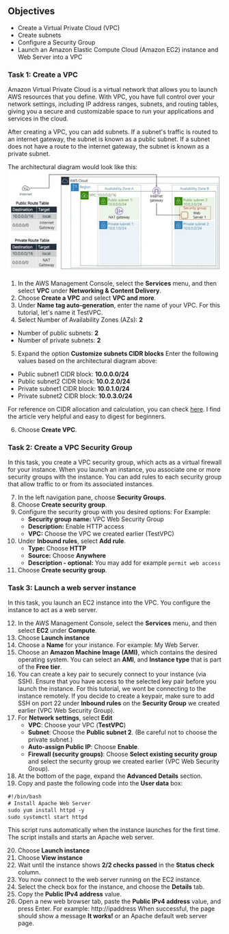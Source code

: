 ## Objectives

 - Create a Virtual Private Cloud (VPC)
 - Create subnets
 - Configure a Security Group
 - Launch an Amazon Elastic Compute Cloud (Amazon EC2) instance and Web Server into a VPC

### Task 1: Create a VPC
Amazon Virtual Private Cloud is a virtual network that allows you to launch AWS resources that you define. With VPC, you have full control over your network settings, including IP address ranges, subnets, and routing tables, giving you a secure and customizable space to run your applications and services in the cloud.

After creating a VPC, you can add subnets. If a subnet's traffic is routed to an internet gateway, the subnet is known as a public subnet. If a subnet does not have a route to the internet gateway, the subnet is known as a private subnet.

The architectural diagram would look like this: 
 ![Alt](./images/diagram.JPG)

 1.  In the AWS Management Console, select the **Services** menu, and then select **VPC** under **Networking & Content Delivery**.
 2. Choose **Create a VPC** and select **VPC and more**.
 3. Under **Name tag auto-generation**, enter the name of your VPC. For this tutorial, let's name it TestVPC.
 4. Select Number of Availability Zones (AZs): **2**
 
 * Number of public subnets: **2**
 * Number of private subnets: **2**
 
 5. Expand the option **Customize subnets CIDR blocks**
 Enter the following values based on the architectural diagram above:
   * Public subnet1 CIDR block: **10.0.0.0/24**
   * Public subnet2 CIDR block: **10.0.2.0/24**
   * Private subnet1 CIDR block: **10.0.1.0/24**
   * Private subnet2 CIDR block: **10.0.3.0/24**

For reference on CIDR allocation and calculation, you can check  [here](https://medium.com/geekculture/aws-vpc-and-subnet-cidr-calculation-and-allocation-cfbe69050712).  I find the article very helpful and easy to digest for beginners.
 
 6. Choose **Create VPC**.
 
 ### Task 2: Create a VPC Security Group
 In this task, you create a VPC security group, which acts as a virtual firewall for your instance. When you launch an instance, you associate one or more security groups with the instance. You can add rules to each security group that allow traffic to or from its associated instances.
 
 
 7. In the left navigation pane, choose **Security Groups**.
 8. Choose **Create security group**.
 9. Configure the security group with you desired options:
 For Example:
	  * **Security group name:** VPC Web Security Group
	  * **Description:** Enable HTTP access
	  * **VPC:** Choose the VPC we created earlier (TestVPC)
 10. Under **Inbound rules**, select **Add rule**.
	 * **Type:** Choose **HTTP**
	 * **Source:** Choose **Anywhere**
	 * **Description - optional:** You may add for example `permit web access`
 11. Choose **Create security group**.
### Task 3: Launch a web server instance
In this task, you launch an EC2 instance into the VPC. You configure the instance to act as a web server.
 
 
 12. In the AWS Management Console, select the **Services** menu, and then select **EC2** under **Compute**.
 13. Choose **Launch instance**
 14. Choose a **Name** for your instance. For example: My Web Server.
 15. Choose an **Amazon Machine Image (AMI)**, which contains the desired operating system. You can select an **AMI**,  and **Instance type** that is part of the **Free tier**.
 16. You can create a key pair to securely connect to your instance (via SSH). Ensure that you have access to the selected key pair before you launch the instance. For this tutorial, we wont be connecting to the instance remotely. If you decide to create a keypair, make sure to add SSH on port 22 under **Inbound rules** on the **Security Group** we created earlier (VPC Web Security Group).
 17. For **Network settings**, select **Edit**
	 * **VPC**: Choose your VPC (**TestVPC**)
	 * **Subnet**: Choose the **Public subnet 2**. (Be careful not to choose the private subnet.)
	 * **Auto-assign Public IP**: Choose **Enable**.
	 * ****Firewall (security groups)****: Choose **Select existing security group** and select the security group we created earlier (VPC Web Security Group).
 18. At the bottom of the page, expand the **Advanced Details** section.
 19. Copy and paste the following code into the **User data** box:
 
```
#!/bin/bash
# Install Apache Web Server
sudo yum install httpd -y
sudo systemctl start httpd
```
This script runs automatically when the instance launches for the first time. The script installs and starts an Apache web server.

 

 20. Choose **Launch instance**
 21. Choose **View instance**
 22. Wait until the instance shows **2/2 checks passed** in the **Status check** column.
 23. You now connect to the web server running on the EC2 instance.
 24. Select the check box for the instance, and choose the **Details** tab.
 25. Copy the **Public IPv4 address** value.
 26. Open a new web browser tab, paste the **Public IPv4 address** value, and press Enter. For example: http://ipaddress
 When successful, the page should show a message **It works!** or an Apache default web server page.